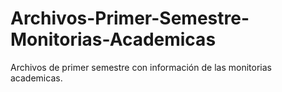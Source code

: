 # Archivos-Primer-Semestre-Monitorias-Academicas
Archivos de primer semestre con información de las monitorias academicas.
